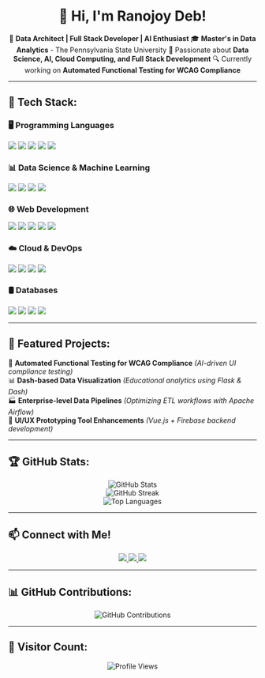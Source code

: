 <h1 align="center">👋 Hi, I'm Ranojoy Deb!</h1>

<p align="center">
🚀 <strong>Data Architect | Full Stack Developer | AI Enthusiast</strong>  
🎓 <strong>Master's in Data Analytics</strong> - The Pennsylvania State University  
📌 Passionate about <strong>Data Science, AI, Cloud Computing, and Full Stack Development</strong>  
🔍 Currently working on <strong>Automated Functional Testing for WCAG Compliance</strong>  
</p>

---


## 🔧 Tech Stack:

### 🖥️ Programming Languages
<p>
  <img src="https://img.shields.io/badge/Python-3776AB?style=for-the-badge&logo=python&logoColor=white"/>
  <img src="https://img.shields.io/badge/SQL-4479A1?style=for-the-badge&logo=sqlite&logoColor=white"/>
  <img src="https://img.shields.io/badge/R-276DC3?style=for-the-badge&logo=r&logoColor=white"/>
  <img src="https://img.shields.io/badge/JavaScript-F7DF1E?style=for-the-badge&logo=javascript&logoColor=black"/>
  <img src="https://img.shields.io/badge/Bash-121011?style=for-the-badge&logo=gnu-bash&logoColor=white"/>
</p>

### 📊 Data Science & Machine Learning
<p>
  <img src="https://img.shields.io/badge/Pandas-150458?style=for-the-badge&logo=pandas&logoColor=white"/>
  <img src="https://img.shields.io/badge/Numpy-013243?style=for-the-badge&logo=numpy&logoColor=white"/>
  <img src="https://img.shields.io/badge/TensorFlow-FF6F00?style=for-the-badge&logo=tensorflow&logoColor=white"/>
  <img src="https://img.shields.io/badge/PyTorch-EE4C2C?style=for-the-badge&logo=pytorch&logoColor=white"/>
</p>

### 🌐 Web Development
<p>
  <img src="https://img.shields.io/badge/React-61DAFB?style=for-the-badge&logo=react&logoColor=black"/>
  <img src="https://img.shields.io/badge/Angular-DD0031?style=for-the-badge&logo=angular&logoColor=white"/>
  <img src="https://img.shields.io/badge/Vue.js-4FC08D?style=for-the-badge&logo=vue.js&logoColor=white"/>
  <img src="https://img.shields.io/badge/Flask-000000?style=for-the-badge&logo=flask&logoColor=white"/>
  <img src="https://img.shields.io/badge/Django-092E20?style=for-the-badge&logo=django&logoColor=white"/>
</p>

### ☁️ Cloud & DevOps
<p>
  <img src="https://img.shields.io/badge/Azure-0089D6?style=for-the-badge&logo=microsoftazure&logoColor=white"/>
  <img src="https://img.shields.io/badge/Docker-2496ED?style=for-the-badge&logo=docker&logoColor=white"/>
  <img src="https://img.shields.io/badge/Git-F05032?style=for-the-badge&logo=git&logoColor=white"/>
  <img src="https://img.shields.io/badge/Apache%20Airflow-017CEE?style=for-the-badge&logo=apacheairflow&logoColor=white"/>
</p>

### 🛢️ Databases
<p>
  <img src="https://img.shields.io/badge/PostgreSQL-316192?style=for-the-badge&logo=postgresql&logoColor=white"/>
  <img src="https://img.shields.io/badge/MySQL-4479A1?style=for-the-badge&logo=mysql&logoColor=white"/>
  <img src="https://img.shields.io/badge/MongoDB-47A248?style=for-the-badge&logo=mongodb&logoColor=white"/>
  <img src="https://img.shields.io/badge/Neo4j-008CC1?style=for-the-badge&logo=neo4j&logoColor=white"/>
</p>


---

## 📌 Featured Projects:
🚀 **Automated Functional Testing for WCAG Compliance** *(AI-driven UI compliance testing)*  
📊 **Dash-based Data Visualization** *(Educational analytics using Flask & Dash)*  
🏭 **Enterprise-level Data Pipelines** *(Optimizing ETL workflows with Apache Airflow)*  
🎨 **UI/UX Prototyping Tool Enhancements** *(Vue.js + Firebase backend development)*  

---

## 🏆 GitHub Stats:
<p align="center">
  <img src="https://github-readme-stats.vercel.app/api?username=ballack96&show_icons=true&theme=dark" alt="GitHub Stats"/>
  <br>
  <img src="https://github-readme-streak-stats.herokuapp.com/?user=ballack96&theme=dark" alt="GitHub Streak"/>
  <br>
  <img src="https://github-readme-stats.vercel.app/api/top-langs/?username=ballack96&layout=compact&theme=dark" alt="Top Languages"/>
</p>

---

## 📫 Connect with Me!
<p align="center">
  <a href="https://www.linkedin.com/in/ranojoy-deb/">
    <img src="https://img.shields.io/badge/LinkedIn-blue?style=for-the-badge&logo=linkedin&logoColor=white"/>
  </a>
  <a href="https://github.com/ballack96">
    <img src="https://img.shields.io/badge/GitHub-grey?style=for-the-badge&logo=github&logoColor=white"/>
  </a>
  <a href="mailto:ranojoydeb2024@gmail.com">
    <img src="https://img.shields.io/badge/Email-red?style=for-the-badge&logo=gmail&logoColor=white"/>
  </a>
</p>

---

## 📊 GitHub Contributions:
<p align="center">
  <img src="https://github-profile-summary-cards.vercel.app/api/cards/profile-details?username=ballack96&theme=dark" alt="GitHub Contributions"/>
</p>

---

## 👀 Visitor Count:
<p align="center">
  <img src="https://komarev.com/ghpvc/?username=ballack96&label=Profile%20Views&color=0e75b6&style=flat" alt="Profile Views"/>
</p>
